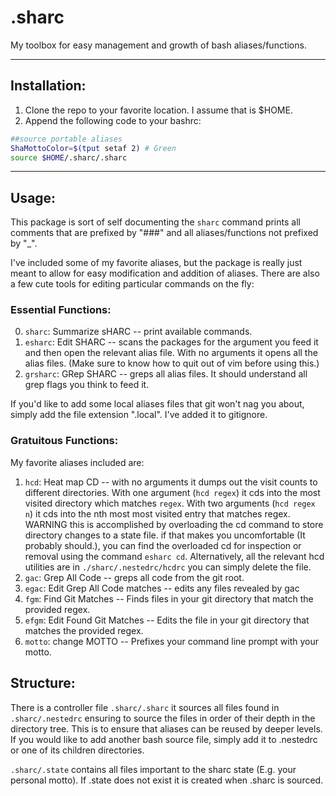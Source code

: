 # .sharc

My toolbox for easy management and growth of bash aliases/functions.

---

## Installation:
1) Clone the repo to your favorite location. I assume that is $HOME.
2) Append the following code to your bashrc:
```bash
##source portable aliases
ShaMottoColor=$(tput setaf 2) # Green
source $HOME/.sharc/.sharc
```

---

## Usage:

This package is sort of self documenting the `sharc` command prints all comments that are prefixed by "###" and all aliases/functions not prefixed by "\_".

I've included some of my favorite aliases, but the package is really just meant to allow for easy modification and addition of aliases. There are also a few cute tools for editing particular commands on the fly:

### Essential Functions:

0) `sharc`: Summarize sHARC -- print available commands.
1) `esharc`: Edit SHARC -- scans the packages for the argument you feed it and then open the relevant alias file. With no arguments it opens all the alias files. (Make sure to know how to quit out of vim before using this.)
2) `grsharc`: GRep SHARC -- greps all alias files. It should understand all grep flags you think to feed it.

If you'd like to add some local aliases files that git won't nag you about, simply add the file extension ".local". I've added it to gitignore.

### Gratuitous Functions:

My favorite aliases included are:
1) `hcd`: Heat map CD -- with no arguments it dumps out the visit counts to different directories. With one argument (`hcd regex`) it cds into the most visited directory which matches `regex`. With two arguments (`hcd regex n`) it cds into the nth most most visited entry that matches regex. WARNING this is accomplished by overloading the cd command to store directory changes to a state file. if that makes you uncomfortable (It probably should.), you can find the overloaded cd for inspection or removal using the command `esharc cd`. Alternatively, all the relevant hcd utilities are in `./sharc/.nestedrc/hcdrc` you can simply delete the file.
2) `gac`: Grep All Code -- greps all code from the git root.
3) `egac`: Edit Grep All Code matches -- edits any files revealed by gac
4) `fgm`: Find Git Matches -- Finds files in your git directory that match the provided regex.
5) `efgm`: Edit Found Git Matches -- Edits the file in your git directory that matches the provided regex.
6) `motto`: change MOTTO -- Prefixes your command line prompt with your motto.

## Structure:

There is a controller file `.sharc/.sharc` it sources all files found in `.sharc/.nestedrc` ensuring to source the files in order of their depth in the directory tree.
This is to ensure that aliases can be reused by deeper levels.
If you would like to add another bash source file, simply add it to .nestedrc or one of its children directories.

`.sharc/.state` contains all files important to the sharc state (E.g. your personal motto). 
If .state does not exist it is created when .sharc is sourced.
